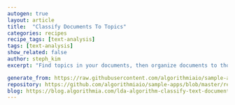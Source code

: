 ```yaml
---
autogen: true
layout: article
title:  "Classify Documents To Topics"
categories: recipes
recipe_tags: [text-analysis]
tags: [text-analysis]
show_related: false
author: steph_kim
excerpt: "Find topics in your documents, then organize documents to those topics."

generate_from: https://raw.githubusercontent.com/algorithmiaio/sample-apps/master/recipes/LDA-Mapper/README.md
repository: https://github.com/algorithmiaio/sample-apps/blob/master/recipes/LDA-Mapper/
blog: https://blog.algorithmia.com/lda-algorithm-classify-text-documents/
---
```

